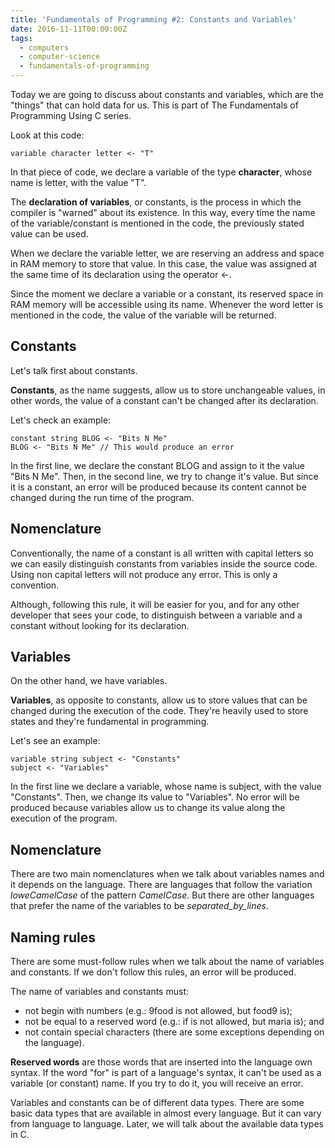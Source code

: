 ```yaml
---
title: 'Fundamentals of Programming #2: Constants and Variables'
date: 2016-11-11T00:00:00Z
tags:
  - computers
  - computer-science
  - fundamentals-of-programming
---
```


Today we are going to discuss about constants and variables,
which are the "things" that can hold data for us. This is part of The
Fundamentals of Programming Using C series.

<!--more-->

Look at this code:

```
variable character letter <- "T"
```

In that piece of code, we declare a variable of the type **character**, whose
name is letter, with the value "T".

The **declaration of variables**, or constants, is the process in which the
compiler is "warned" about its existence. In this way, every time the name of
the variable/constant is mentioned in the code, the previously stated value can
be used.

When we declare the variable letter, we are reserving an address and space in
RAM memory to store that value. In this case, the value was assigned at the same
time of its declaration using the operator <-.

Since the moment we declare a variable or a constant, its reserved space in RAM
memory will be accessible using its name. Whenever the word letter is mentioned
in the code, the value of the variable will be returned.

## Constants

Let's talk first about constants.

**Constants**, as the name suggests, allow us to store unchangeable values, in
other words, the value of a constant can't be changed after its declaration.

Let's check an example:

```
constant string BLOG <- "Bits N Me"    
BLOG <- "Bits N Me" // This would produce an error
```

In the first line, we declare the constant BLOG and assign to it the value "Bits
N Me". Then, in the second line, we try to change it's value. But since it is a
constant, an error will be produced because its content cannot be changed during
the run time of the program.

## Nomenclature

Conventionally, the name of a constant is all written with capital letters so we
can easily distinguish constants from variables inside the source code. Using
non capital letters will not produce any error. This is only a convention.

Although, following this rule, it will be easier for you, and for any other
developer that sees your code, to distinguish between a variable and a constant
without looking for its declaration.

## Variables

On the other hand, we have variables.

**Variables**, as opposite to constants, allow us to store values that can be
changed during the execution of the code. They're heavily used to store states
and they're fundamental in programming.

Let's see an example:

```
variable string subject <- "Constants"      
subject <- "Variables"
```

In the first line we declare a variable, whose name is subject, with the value
"Constants". Then, we change its value to "Variables". No error will be produced
because variables allow us to change its value along the execution of the
program.

## Nomenclature

There are two main nomenclatures when we talk about variables names and it
depends on the language. There are languages that follow the variation
*loweCamelCase* of the pattern *CamelCase*. But there are other languages that
prefer the name of the variables to be *separated_by_lines*.

## Naming rules

There are some must-follow rules when we talk about the name of variables and
constants. If we don't follow this rules, an error will be produced.

The name of variables and constants must:

* not begin with numbers (e.g.: 9food is not allowed, but food9 is);
* not be equal to a reserved word (e.g.: if is not allowed, but maria is); and
* not contain special characters (there are some exceptions depending on the
language).

**Reserved words** are those words that are inserted into the language own
syntax. If the word "for" is part of a language's syntax, it can't be used as a
variable (or constant) name. If you try to do it, you will receive an error.

Variables and constants can be of different data types. There are some basic
data types that are available in almost every language. But it can vary from
language to language. Later, we will talk about the available data types in C.
